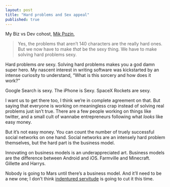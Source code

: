 ```yaml
---
layout: post
title: "Hard problems and Sex appeal"
published: true
---
```


My Biz vs Dev cohost, [Mik Pozin](http://mikhail.svbtle.com/140-character-vs-red-white-and-blue-space-jockeys), 

> Yes, the problems that aren’t 140 characters are the really hard ones. But we now have to make *that* be the sexy thing. We have to make solving hard problems sexy.

Hard problems *are* sexy. Solving hard problems makes you a god damn super hero. My nascent interest in writing software was kickstarted by an intense curiosity to understand, “What is this sorcery and how does it work?” 

Google Search is sexy. The iPhone is Sexy. SpaceX Rockets are sexy.

I want us to get there too, I think we’re in complete agreement on that. But saying that everyone is working on meaningless crap instead of solving real problems just isn’t true. There are a few people working on things like twitter, and a small cult of wannabe entrepreneurs following what *looks* like easy money.

But it’s not easy money. You can count the number of truely successful social networks on one hand. Social networks are an intensely hard problem themselves, but the hard part is the business model.

Innovating on business models is an underappreciated art. Business models are the difference between Android and iOS. Farmville and Minecraft. Gillette and Harrys.

Nobody is going to Mars until there’s a business model. And it’ll need to be a new one; I don’t think [indentured servitude](http://en.wikipedia.org/wiki/Indentured_servant) is going to cut it this time.
